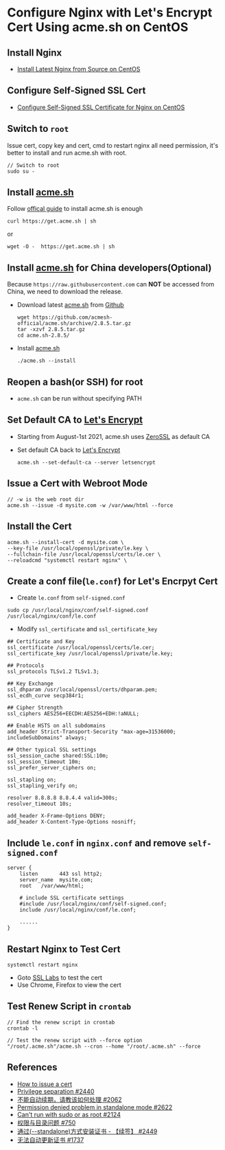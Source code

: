 # Configure Nginx with Let's Encrypt Cert Using acme.sh on CentOS

## Install Nginx
* [Install Latest Nginx from Source on CentOS](https://github.com/northbright/Notes/blob/master/nginx/install-latest-nginx-from-source-on-centos.md) 

## Configure Self-Signed SSL Cert
* [Configure Self-Signed SSL Certificate for Nginx on CentOS](https://github.com/northbright/Notes/blob/master/nginx/configure-self-signed-ssl-certificate-for-nginx-on-centos.md) 

## Switch to `root`
Issue cert, copy key and cert, cmd to restart nginx all need permission, it's better to install and run acme.sh with root.

```
// Switch to root
sudo su -
```

## Install [acme.sh](https://github.com/acmesh-official)
Follow [offical guide](https://github.com/acmesh-official/acme.sh#1-how-to-install) to install acme.sh is enough
```
curl https://get.acme.sh | sh
```
or

```
wget -O -  https://get.acme.sh | sh
```

## Install [acme.sh](https://github.com/acmesh-official) for China developers(Optional)
Because `https://raw.githubusercontent.com` can **NOT** be accessed from China, we need to download the release.


* Download latest [acme.sh](https://github.com/acmesh-official) from [Github](https://github.com/acmesh-official/acme.sh/releases)


  ```
  wget https://github.com/acmesh-official/acme.sh/archive/2.8.5.tar.gz
  tar -xzvf 2.8.5.tar.gz
  cd acme.sh-2.8.5/
  ```

* Install [acme.sh](https://github.com/acmesh-official)

  ```
  ./acme.sh --install
  ```

## Reopen a bash(or SSH) for root
* `acme.sh` can be run without specifying PATH

## Set Default CA to [Let's Encrypt](https://letsencrypt.org/)
* Starting from August-1st 2021, acme.sh uses [ZeroSSL](https://zerossl.com/) as default CA
* Set default CA back to [Let's Encrypt](https://letsencrypt.org/)

  ```
  acme.sh --set-default-ca --server letsencrypt
  ```

## Issue a Cert with Webroot Mode
```
// -w is the web root dir
acme.sh --issue -d mysite.com -w /var/www/html --force
```

## Install the Cert
```
acme.sh --install-cert -d mysite.com \
--key-file /usr/local/openssl/private/le.key \
--fullchain-file /usr/local/openssl/certs/le.cer \
--reloadcmd "systemctl restart nginx" \
```

## Create a conf file(`le.conf`) for Let's Encrpyt Cert
* Create `le.conf` from `self-signed.conf`
```
sudo cp /usr/local/nginx/conf/self-signed.conf /usr/local/nginx/conf/le.conf
```

* Modify `ssl_certificate` and `ssl_certificate_key`
```
## Certificate and Key
ssl_certificate /usr/local/openssl/certs/le.cer;
ssl_certificate_key /usr/local/openssl/private/le.key;

## Protocols
ssl_protocols TLSv1.2 TLSv1.3;

## Key Exchange
ssl_dhparam /usr/local/openssl/certs/dhparam.pem;
ssl_ecdh_curve secp384r1;

## Cipher Strength
ssl_ciphers AES256+EECDH:AES256+EDH:!aNULL;

## Enable HSTS on all subdomains
add_header Strict-Transport-Security "max-age=31536000; includeSubDomains" always;

## Other typical SSL settings
ssl_session_cache shared:SSL:10m;
ssl_session_timeout 10m;
ssl_prefer_server_ciphers on;

ssl_stapling on;
ssl_stapling_verify on;

resolver 8.8.8.8 8.8.4.4 valid=300s;
resolver_timeout 10s;

add_header X-Frame-Options DENY;
add_header X-Content-Type-Options nosniff;
```

## Include `le.conf` in `nginx.conf` and remove `self-signed.conf`
```
server {
    listen       443 ssl http2;
    server_name  mysite.com;
    root   /var/www/html;

    # include SSL certificate settings
    #include /usr/local/nginx/conf/self-signed.conf;
    include /usr/local/nginx/conf/le.conf;

    ......
}
```

## Restart Nginx to Test Cert
```
systemctl restart nginx
```

* Goto [SSL Labs](https://www.ssllabs.com/ssltest/) to test the cert
* Use Chrome, Firefox to view the cert

## Test Renew Script in `crontab`
```
// Find the renew script in crontab
crontab -l
```

```
// Test the renew script with --force option
"/root/.acme.sh"/acme.sh --cron --home "/root/.acme.sh" --force
```

## References
* [How to issue a cert](https://github.com/acmesh-official/acme.sh/wiki/How-to-issue-a-cert)
* [Privilege separation #2440](https://github.com/acmesh-official/acme.sh/issues/2440#issuecomment-536139894)
* [不能自动续期，请教该如何处理 #2062](https://github.com/acmesh-official/acme.sh/issues/2062#issuecomment-457890843)
* [Permission denied problem in standalone mode #2622](https://github.com/acmesh-official/acme.sh/issues/2622)
* [Can't run with sudo or as root #2124](https://github.com/acmesh-official/acme.sh/issues/2124)
* [权限与目录问题 #750](https://github.com/acmesh-official/acme.sh/issues/750)
* [通过(--standalone)方式安装证书 - 【续签】 #2449](https://github.com/acmesh-official/acme.sh/issues/2449)
* [无法自动更新证书 #1737](https://github.com/acmesh-official/acme.sh/issues/1737)
